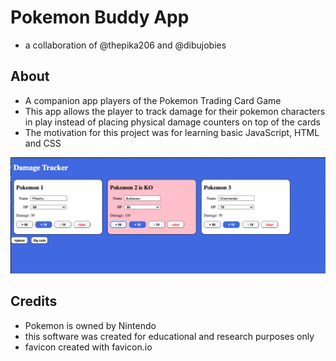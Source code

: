 # Pokemon Buddy App
- a collaboration of @thepika206 and @dibujobies
  
## About
- A companion app players of the Pokemon Trading Card Game 
- This app allows the player to track damage for their pokemon characters in play instead of placing physical damage counters on top of the cards
- The motivation for this project was for learning basic JavaScript, HTML and CSS

![Alt text](./pokemon-buddy-app-image.png?raw=true "Optional Title")

## Credits
- Pokemon is owned by Nintendo
- this software was created for educational and research purposes only
- favicon created with favicon.io